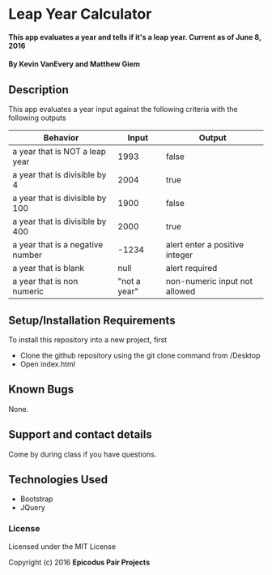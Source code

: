# Leap Year Calculator

#### This app evaluates a year and tells if it's a leap year. Current as of June 8, 2016

#### By Kevin VanEvery and Matthew Giem

## Description

This app evaluates a year input against the following criteria with the following outputs

|Behavior    |Input   |Output   |
|---|---|---|
|a year that is NOT a leap year   |1993   |false   |
|a year that is divisible by 4   |2004   |true   |
|a year that is divisible by 100   |1900   |false   |
|a year that is divisible by 400   |2000   |true   |
|a year that is a negative number   |-1234   |alert enter a positive integer   |
|a year that is blank   |null   |alert required   |
|a year that is non numeric   |"not a year"   |non-numeric input not allowed   |

## Setup/Installation Requirements

To install this repository into a new project, first

* Clone the github repository using the git clone command from /Desktop
* Open index.html

## Known Bugs

None.

## Support and contact details

Come by during class if you have questions.

## Technologies Used

* Bootstrap
* JQuery

### License

Licensed under the MIT License

Copyright (c) 2016 **Epicodus Pair Projects**
